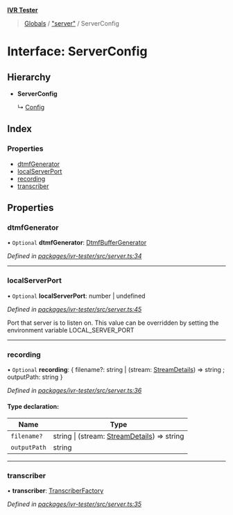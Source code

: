 **[IVR Tester](../README.md)**

> [Globals](../README.md) / ["server"](../modules/_server_.md) / ServerConfig

# Interface: ServerConfig

## Hierarchy

* **ServerConfig**

  ↳ [Config](_config_.config.md)

## Index

### Properties

* [dtmfGenerator](_server_.serverconfig.md#dtmfgenerator)
* [localServerPort](_server_.serverconfig.md#localserverport)
* [recording](_server_.serverconfig.md#recording)
* [transcriber](_server_.serverconfig.md#transcriber)

## Properties

### dtmfGenerator

• `Optional` **dtmfGenerator**: [DtmfBufferGenerator](_dtmf_dtmfplayer_.dtmfbuffergenerator.md)

*Defined in [packages/ivr-tester/src/server.ts:34](https://github.com/SketchingDev/ivr-tester/blob/a93dd5f/packages/ivr-tester/src/server.ts#L34)*

___

### localServerPort

• `Optional` **localServerPort**: number \| undefined

*Defined in [packages/ivr-tester/src/server.ts:45](https://github.com/SketchingDev/ivr-tester/blob/a93dd5f/packages/ivr-tester/src/server.ts#L45)*

Port that server is to listen on.
This value can be overridden by setting the environment variable LOCAL_SERVER_PORT

___

### recording

• `Optional` **recording**: { filename?: string \| (stream: [StreamDetails](_handlers_mediastreamrecorder_.streamdetails.md)) => string ; outputPath: string  }

*Defined in [packages/ivr-tester/src/server.ts:36](https://github.com/SketchingDev/ivr-tester/blob/a93dd5f/packages/ivr-tester/src/server.ts#L36)*

#### Type declaration:

Name | Type |
------ | ------ |
`filename?` | string \| (stream: [StreamDetails](_handlers_mediastreamrecorder_.streamdetails.md)) => string |
`outputPath` | string |

___

### transcriber

•  **transcriber**: [TranscriberFactory](../modules/_plugins_transcription_transcriberfactory_.md#transcriberfactory)

*Defined in [packages/ivr-tester/src/server.ts:35](https://github.com/SketchingDev/ivr-tester/blob/a93dd5f/packages/ivr-tester/src/server.ts#L35)*
